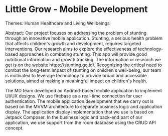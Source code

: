 # Little Grow - Mobile Development

Themes: Human Healthcare and Living Wellbeings

Abstract: Our project focuses on addressing the problem of stunting through an innovative mobile application. Stunting, a serious health problem that affects children's growth and development, requires targeted interventions. Our research aims to explore the effectiveness of technology-based approaches in combating stunting. This app will provide good nutritional information and growth tracking. The information or research we get is on the website https://stunting.go.id/. Recognizing the critical need to combat the long-term impact of stunting on children's well-being, our team is motivated to leverage technology to provide broad and accessible solutions, aimed at making a meaningful impact on children's health.

The MD team developed an Android-based mobile application to implement UI/UX designs. We use firebase as a real-time connection for user authentication. The mobile application development that we carry out is based on the MVVM architecture to separate business logic and application display. The application display implementation that we use is based on Jetpack Composer. In the business logic and back-end part of our application, we use support from the room database using the CRUD API concept.
